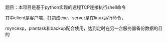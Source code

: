 题目：本项目是基于python实现的远程TCP连接执行shell命令



其中client是客户端，打包成exe，server是在linux运行命令，

rsyncexp，plantask和backup配合使用，达到定时在另一台服务器备份数据的目的